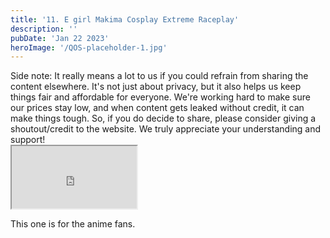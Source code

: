 ```yaml
---
title: '11. E girl Makima Cosplay Extreme Raceplay'
description: ''
pubDate: 'Jan 22 2023'
heroImage: '/QOS-placeholder-1.jpg'
---
```

<div class="video_paragraph_header"> Side note: It really means a lot to us if you could refrain from sharing the content elsewhere. It's not just about privacy, but it also helps us keep things fair and affordable for everyone. We're working hard to make sure our prices stay low, and when content gets leaked without credit, it can make things tough. So, if you do decide to share, please consider giving a shoutout/credit to the website. We truly appreciate your understanding and support!</div>

<iframe src="https://drive.google.com/file/d/10n0vfsCogV9sMstZzu87on53sScp0uq3/preview" width="200" height="100" allow="autoplay" allowfullscreen="allowfullscreen" style="
"></iframe>

This one is for the anime fans.
<br>
<br>
<!---<a class="read_more" href="https://drive.google.com/file/d/10n0vfsCogV9sMstZzu87on53sScp0uq3/view?usp=sharing">Download</a>--->